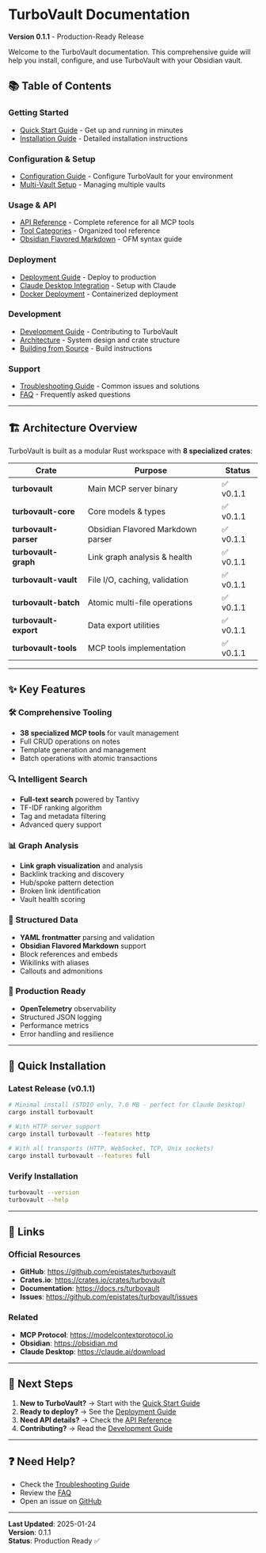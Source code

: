 # TurboVault Documentation

**Version 0.1.1** - Production-Ready Release

Welcome to the TurboVault documentation. This comprehensive guide will help you install, configure, and use TurboVault with your Obsidian vault.

## 📚 Table of Contents

### Getting Started
- [Quick Start Guide](getting-started/quick-start.md) - Get up and running in minutes
- [Installation Guide](getting-started/installation.md) - Detailed installation instructions

### Configuration & Setup
- [Configuration Guide](configuration/index.md) - Configure TurboVault for your environment
- [Multi-Vault Setup](configuration/multi-vault.md) - Managing multiple vaults

### Usage & API
- [API Reference](api-reference/index.md) - Complete reference for all MCP tools
- [Tool Categories](api-reference/tools.md) - Organized tool reference
- [Obsidian Flavored Markdown](api-reference/ofm.md) - OFM syntax guide

### Deployment
- [Deployment Guide](deployment/index.md) - Deploy to production
- [Claude Desktop Integration](deployment/claude-desktop.md) - Setup with Claude
- [Docker Deployment](deployment/docker.md) - Containerized deployment

### Development
- [Development Guide](development/index.md) - Contributing to TurboVault
- [Architecture](development/architecture.md) - System design and crate structure
- [Building from Source](development/building.md) - Build instructions

### Support
- [Troubleshooting Guide](troubleshooting/index.md) - Common issues and solutions
- [FAQ](troubleshooting/faq.md) - Frequently asked questions

---

## 🏗️ Architecture Overview

TurboVault is built as a modular Rust workspace with **8 specialized crates**:

| Crate | Purpose | Status |
|-------|---------|--------|
| **turbovault** | Main MCP server binary | ✅ v0.1.1 |
| **turbovault-core** | Core models & types | ✅ v0.1.1 |
| **turbovault-parser** | Obsidian Flavored Markdown parser | ✅ v0.1.1 |
| **turbovault-graph** | Link graph analysis & health | ✅ v0.1.1 |
| **turbovault-vault** | File I/O, caching, validation | ✅ v0.1.1 |
| **turbovault-batch** | Atomic multi-file operations | ✅ v0.1.1 |
| **turbovault-export** | Data export utilities | ✅ v0.1.1 |
| **turbovault-tools** | MCP tools implementation | ✅ v0.1.1 |

---

## ✨ Key Features

### 🛠️ Comprehensive Tooling
- **38 specialized MCP tools** for vault management
- Full CRUD operations on notes
- Template generation and management
- Batch operations with atomic transactions

### 🔍 Intelligent Search
- **Full-text search** powered by Tantivy
- TF-IDF ranking algorithm
- Tag and metadata filtering
- Advanced query support

### 📊 Graph Analysis
- **Link graph visualization** and analysis
- Backlink tracking and discovery
- Hub/spoke pattern detection
- Broken link identification
- Vault health scoring

### 📑 Structured Data
- **YAML frontmatter** parsing and validation
- **Obsidian Flavored Markdown** support
- Block references and embeds
- Wikilinks with aliases
- Callouts and admonitions

### 🚀 Production Ready
- **OpenTelemetry** observability
- Structured JSON logging
- Performance metrics
- Error handling and resilience

---

## 🚀 Quick Installation

### Latest Release (v0.1.1)

```bash
# Minimal install (STDIO only, 7.0 MB - perfect for Claude Desktop)
cargo install turbovault

# With HTTP server support
cargo install turbovault --features http

# With all transports (HTTP, WebSocket, TCP, Unix sockets)
cargo install turbovault --features full
```

### Verify Installation

```bash
turbovault --version
turbovault --help
```

---

## 🔗 Links

### Official Resources
- **GitHub**: https://github.com/epistates/turbovault
- **Crates.io**: https://crates.io/crates/turbovault
- **Documentation**: https://docs.rs/turbovault
- **Issues**: https://github.com/epistates/turbovault/issues

### Related
- **MCP Protocol**: https://modelcontextprotocol.io
- **Obsidian**: https://obsidian.md
- **Claude Desktop**: https://claude.ai/download

---

## 📖 Next Steps

1. **New to TurboVault?** → Start with the [Quick Start Guide](getting-started/quick-start.md)
2. **Ready to deploy?** → See the [Deployment Guide](deployment/index.md)
3. **Need API details?** → Check the [API Reference](api-reference/index.md)
4. **Contributing?** → Read the [Development Guide](development/index.md)

---

## ❓ Need Help?

- Check the [Troubleshooting Guide](troubleshooting/index.md)
- Review the [FAQ](troubleshooting/faq.md)
- Open an issue on [GitHub](https://github.com/epistates/turbovault/issues)

---

**Last Updated**: 2025-01-24  
**Version**: 0.1.1  
**Status**: Production Ready ✅
